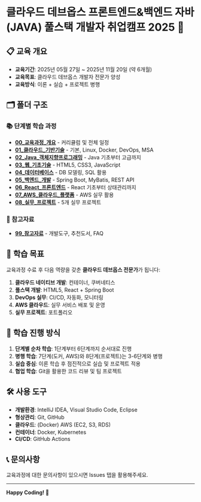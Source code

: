 # 클라우드 데브옵스 프론트엔드&백엔드 자바(JAVA) 풀스택 개발자 취업캠프 2025 🚀

## 📋 교육 개요
- **교육기간**: 2025년 05월 27일 ~ 2025년 11월 20일 (약 6개월)
- **교육목표**: 클라우드 데브옵스 개발자 전문가 양성
- **교육방식**: 이론 + 실습 + 프로젝트 병행

## 🗂️ 폴더 구조

### 📚 단계별 학습 과정
- **[00_교육과정_개요](./00_교육과정_개요/)** - 커리큘럼 및 전체 일정
- **[01_클라우드_기반기술](./01_기반기술_학습/)** - 기본, Linux, Docker, DevOps, MSA
- **[02_Java_객체지향프로그래밍](./02_Java_객체지향프로그래밍/)** - Java 기초부터 고급까지
- **[03_웹_기초기술](./03_웹_기초기술/)** - HTML5, CSS3, JavaScript
- **[04_데이터베이스](./04_데이터베이스/)** - DB 모델링, SQL 활용
- **[05_백엔드_개발](./05_백엔드_개발/)** - Spring Boot, MyBatis, REST API
- **[06_React_프론트엔드](./06_React_프론트엔드/)** - React 기초부터 상태관리까지
- **[07_AWS_클라우드_플랫폼](./07_AWS_클라우드_플랫폼/)** - AWS 실무 활용
- **[08_실무_프로젝트](./08_실무_프로젝트/)** - 5개 실무 프로젝트

### 📖 참고자료
- **[99_참고자료](./99_참고자료/)** - 개발도구, 추천도서, FAQ

## 🎯 학습 목표

교육과정 수료 후 다음 역량을 갖춘 **클라우드 데브옵스 전문가**가 됩니다:

1. **클라우드 네이티브 개발**: 컨테이너, 쿠버네티스
2. **풀스택 개발**: HTML5, React + Spring Boot
3. **DevOps 실무**: CI/CD, 자동화, 모니터링
4. **AWS 클라우드**: 실무 서비스 배포 및 운영
5. **실무 프로젝트**: 포트폴리오

## 📅 학습 진행 방식

1. **단계별 순차 학습**: 1단계부터 6단계까지 순서대로 진행
2. **병행 학습**: 7단계(도커, AWS)와 8단계(프로젝트)는 3-6단계와 병행
3. **실습 중심**: 이론 학습 후 점진적으로 실습 및 프로젝트 적용
4. **협업 학습**: Git을 활용한 코드 리뷰 및 팀 프로젝트

## 🛠️ 사용 도구

- **개발환경**: IntelliJ IDEA, Visual Studio Code, Eclipse 
- **형상관리**: Git, GitHub
- **클라우드**: (Docker) AWS (EC2, S3, RDS)
- **컨테이너**: Docker, Kubernetes
- **CI/CD**: GitHub Actions

## 📞 문의사항

교육과정에 대한 문의사항이 있으시면 Issues 탭을 활용해주세요.

---

**Happy Coding! 🎉**
